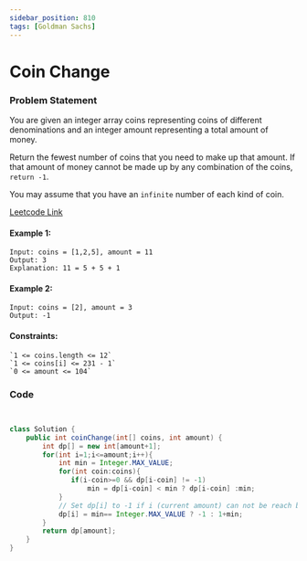 ```yaml
---
sidebar_position: 810
tags: [Goldman Sachs]
---
```


# Coin Change

### Problem Statement

You are given an integer array coins representing coins of different denominations and an integer amount representing a total amount of money.

Return the fewest number of coins that you need to make up that amount. If that amount of money cannot be made up by any combination of the coins,` return -1`.

You may assume that you have an `infinite` number of each kind of coin.

[Leetcode Link](https://leetcode.com/problems/coin-change/)

#### Example 1:

```
Input: coins = [1,2,5], amount = 11
Output: 3
Explanation: 11 = 5 + 5 + 1
```

#### Example 2:

```
Input: coins = [2], amount = 3
Output: -1
```

#### Constraints:

```
`1 <= coins.length <= 12`
`1 <= coins[i] <= 231 - 1`
`0 <= amount <= 104`
```

### Code

```java title="java Code"


class Solution {
    public int coinChange(int[] coins, int amount) {
        int dp[] = new int[amount+1];
        for(int i=1;i<=amount;i++){
            int min = Integer.MAX_VALUE;
            for(int coin:coins){
               if(i-coin>=0 && dp[i-coin] != -1)
                   min = dp[i-coin] < min ? dp[i-coin] :min;
            }
            // Set dp[i] to -1 if i (current amount) can not be reach by  coins array
            dp[i] = min== Integer.MAX_VALUE ? -1 : 1+min;
        }
        return dp[amount];
    }
}
```
